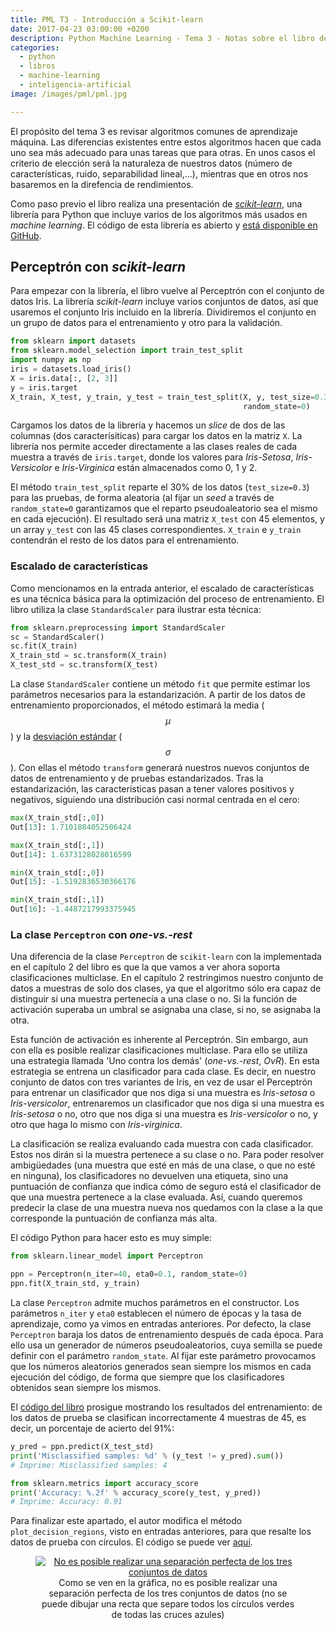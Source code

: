```yaml
---
title: PML T3 - Introducción a Scikit-learn
date: 2017-04-23 03:00:00 +0200
description: Python Machine Learning - Tema 3 - Notas sobre el libro de Sebastian Raschka
categories:
  - python
  - libros
  - machine-learning
  - inteligencia-artificial
image: /images/pml/pml.jpg

---
```


El propósito del tema 3 es revisar algoritmos comunes de aprendizaje máquina. Las diferencias existentes entre estos algoritmos hacen que cada uno sea más adecuado para unas tareas que para otras. En unos casos el criterio de elección será la naturaleza de nuestros datos (número de características, ruido, separabilidad lineal,...), mientras que en otros nos basaremos en la direfencia de rendimientos.

Como paso previo el libro realiza una presentación de [_scikit-learn_](http://scikit-learn.org/stable/index.html), una librería para Python que incluye varios de los algoritmos más usados en _machine learning_. El código de esta librería es abierto y [está disponible en GitHub](https://github.com/scikit-learn/scikit-learn).

## Perceptrón con _scikit-learn_

Para empezar con la librería, el libro vuelve al Perceptrón con el conjunto de datos Iris. La librería _scikit-learn_ incluye varios conjuntos de datos, así que usaremos el conjunto Iris incluido en la librería. Dividiremos el conjunto en un grupo de datos para el entrenamiento y otro para la validación.


```python
from sklearn import datasets
from sklearn.model_selection import train_test_split
import numpy as np
iris = datasets.load_iris()
X = iris.data[:, [2, 3]]
y = iris.target
X_train, X_test, y_train, y_test = train_test_split(X, y, test_size=0.3,
                                                    random_state=0)
```

Cargamos los datos de la librería y hacemos un _slice_ de dos de las columnas (dos caracterísiticas) para cargar los datos en la matriz `X`. La librería nos permite acceder directamente a las clases reales de cada muestra a través de `iris.target`, donde los valores para _Iris-Setosa_, _Iris-Versicolor_ e _Iris-Virginica_ están almacenados como 0, 1 y 2.  

El método `train_test_split` reparte el 30% de los datos (`test_size=0.3`) para las pruebas, de forma aleatoria (al fijar un _seed_ a través de `random_state=0` garantizamos que el reparto pseudoaleatorio sea el mismo en cada ejecución). El resultado será una matriz `X_test` con 45 elementos, y un array `y_test` con las 45 clases correspondientes. `X_train` e `y_train` contendrán el resto de los datos para el entrenamiento.

### Escalado de características

Como mencionamos en la entrada anterior, el escalado de características es una técnica básica para la optimización del proceso de entrenamiento. El libro utiliza la clase `StandardScaler` para ilustrar esta técnica:


```python
from sklearn.preprocessing import StandardScaler
sc = StandardScaler()
sc.fit(X_train)
X_train_std = sc.transform(X_train)
X_test_std = sc.transform(X_test)
```

La clase `StandardScaler` contiene un método `fit` que permite estimar los parámetros necesarios para la estandarización. A partir de los datos de entrenamiento proporcionados, el método estimará la media ($$\mu$$) y la [desviación estándar](https://es.wikipedia.org/wiki/Desviaci%C3%B3n_t%C3%ADpica) ($$\sigma$$). Con ellas el método `transform` generará nuestros nuevos conjuntos de datos de entrenamiento y de pruebas estandarizados. Tras la estandarización, las características pasan a tener valores positivos y negativos, siguiendo una distribución casi normal centrada en el cero:

```python
max(X_train_std[:,0])
Out[13]: 1.7101884052506424

max(X_train_std[:,1])
Out[14]: 1.6373128028016599

min(X_train_std[:,0])
Out[15]: -1.5192836530366176

min(X_train_std[:,1])
Out[16]: -1.4487217993375945
```

### La clase `Perceptron` con _one-vs.-rest_

Una diferencia de la clase `Perceptron` de `scikit-learn` con la implementada en el capítulo 2 del libro es que la que vamos a ver ahora soporta clasificaciones multiclase. En el capítulo 2 restringimos nuestro conjunto de datos a muestras de solo dos clases, ya que el algoritmo sólo era capaz de distinguir si una muestra pertenecía a una clase o no. Si la función de activación superaba un umbral se asignaba una clase, si no, se asignaba la otra.

Esta función de activación es inherente al Perceptrón. Sin embargo, aun con ella es posible realizar clasificaciones multiclase. Para ello se utiliza una estrategia llamada 'Uno contra los demás' (_one-vs.-rest_, _OvR_). En esta estrategia se entrena un clasificador para cada clase. Es decir, en nuestro conjunto de datos con tres variantes de Iris, en vez de usar el Perceptrón para entrenar un clasificador que nos diga si una muestra es _Iris-setosa_ o _Iris-versicolor_, entrenaremos un clasificador que nos diga si una muestra es _Iris-setosa_ o no, otro que nos diga si una muestra es _Iris-versicolor_ o no, y otro que haga lo mismo con _Iris-virginica_. 

La clasificación se realiza evaluando cada muestra con cada clasificador. Estos nos dirán si la muestra pertenece a su clase o no. Para poder resolver ambigüedades (una muestra que esté en más de una clase, o que no esté en ninguna), los clasificadores no devuelven una etiqueta, sino una puntuación de confianza que indica cómo de seguro está el clasificador de que una muestra pertenece a la clase evaluada. Así, cuando queremos predecir la clase de una muestra nueva nos quedamos con la clase a la que corresponde la puntuación de confianza más alta.

El código Python para hacer esto es muy simple:
```python
from sklearn.linear_model import Perceptron

ppn = Perceptron(n_iter=40, eta0=0.1, random_state=0)
ppn.fit(X_train_std, y_train)
```

La clase `Perceptron` admite muchos parámetros en el constructor. Los parámetros `n_iter` y `eta0` establecen el número de épocas y la tasa de aprendizaje, como ya vimos en entradas anteriores. Por defecto, la clase `Perceptron` baraja los datos de entrenamiento después de cada época. Para ello usa un generador de números pseudoaleatorios, cuya semilla se puede definir con el parámetro `random_state`. Al fijar este parámetro provocamos que los números aleatorios generados sean siempre los mismos en cada ejecución del código, de forma que siempre que los clasificadores obtenidos sean siempre los mismos.

El [código del libro](https://github.com/rasbt/python-machine-learning-book/blob/master/code/ch03/ch03.ipynb) prosigue mostrando los resultados del entrenamiento: de los datos de prueba se clasifican incorrectamente 4 muestras de 45, es decir, un porcentaje de acierto del 91%:

```python
y_pred = ppn.predict(X_test_std)
print('Misclassified samples: %d' % (y_test != y_pred).sum())
# Imprime: Misclassified samples: 4

from sklearn.metrics import accuracy_score
print('Accuracy: %.2f' % accuracy_score(y_test, y_pred))
# Imprime: Accuracy: 0.91
```

Para finalizar este apartado, el autor modifica el método `plot_decision_regions`, visto en entradas anteriores, para que resalte los datos de prueba con círculos. El código se puede ver [aquí](https://github.com/rasbt/python-machine-learning-book/blob/master/code/ch03/ch03.ipynb).

<div style="text-align:center">
    <figure>
        <a href="https://github.com/rasbt/python-machine-learning-book/blob/master/code/ch03/images/03_01.png">
        <img alt="No es posible realizar una separación perfecta de los tres conjuntos de datos" src ="https://raw.githubusercontent.com/rasbt/python-machine-learning-book/master/code/ch03/images/03_01.png" /></a>
        <figcaption>Como se ven en la gráfica, no es posible realizar una separación perfecta de los tres conjuntos de datos (no se puede dibujar una recta que separe todos los círculos verdes de todas las cruces azules)</figcaption>
    </figure>
</div>